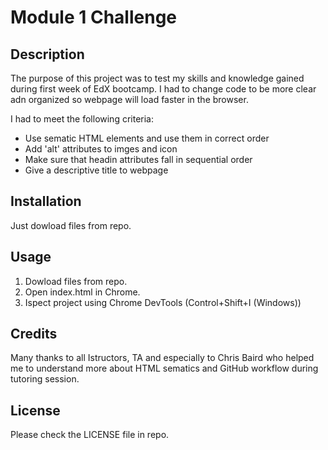 # Module 1 Challenge

## Description

The purpose of this project was to test my skills and knowledge gained during first week of EdX bootcamp. I had to change code to be more clear adn organized so webpage will load faster in the browser.

I had to meet the following criteria:
- Use sematic HTML elements and use them in correct order
- Add 'alt' attributes to imges and icon
- Make sure that headin attributes fall in sequential order
- Give a descriptive title to webpage 

## Installation

Just dowload files from repo.

## Usage

1. Dowload files from repo.
2. Open index.html in Chrome.
3. Ispect project using Chrome DevTools (Control+Shift+I (Windows))

## Credits

Many thanks to all Istructors, TA and especially to Chris Baird who helped me to understand more about HTML sematics and GitHub workflow during tutoring session.

## License

Please check the LICENSE file in repo.
